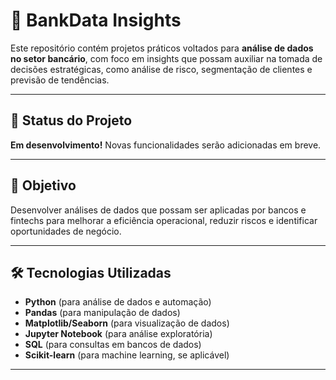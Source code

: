 # 🚀 BankData Insights

Este repositório contém projetos práticos voltados para **análise de dados no setor bancário**, com foco em insights que possam auxiliar na tomada de decisões estratégicas, como análise de risco, segmentação de clientes e previsão de tendências.

---

## 📌 Status do Projeto

**Em desenvolvimento!** Novas funcionalidades serão adicionadas em breve.

---

## 🎯 Objetivo

Desenvolver análises de dados que possam ser aplicadas por bancos e fintechs para melhorar a eficiência operacional, reduzir riscos e identificar oportunidades de negócio.

---

## 🛠️ Tecnologias Utilizadas

- **Python** (para análise de dados e automação)
- **Pandas** (para manipulação de dados)
- **Matplotlib/Seaborn** (para visualização de dados)
- **Jupyter Notebook** (para análise exploratória)
- **SQL** (para consultas em bancos de dados)
- **Scikit-learn** (para machine learning, se aplicável)

---


